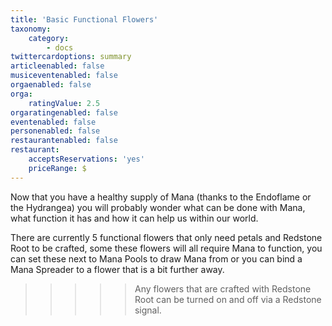 ```yaml
---
title: 'Basic Functional Flowers'
taxonomy:
    category:
        - docs
twittercardoptions: summary
articleenabled: false
musiceventenabled: false
orgaenabled: false
orga:
    ratingValue: 2.5
orgaratingenabled: false
eventenabled: false
personenabled: false
restaurantenabled: false
restaurant:
    acceptsReservations: 'yes'
    priceRange: $
---
```


Now that you have a healthy supply of Mana (thanks to the Endoflame or the Hydrangea) you will probably wonder what can be done with Mana, what function it has and how it can help us within our world.

There are currently 5 functional flowers that only need petals and Redstone Root to be crafted, some these flowers will all require Mana to function, you can set these next to Mana Pools to draw Mana from or you can bind a Mana Spreader to a flower that is a bit further away.

>>>>> Any flowers that are crafted with Redstone Root can be turned on and off via a Redstone signal.
